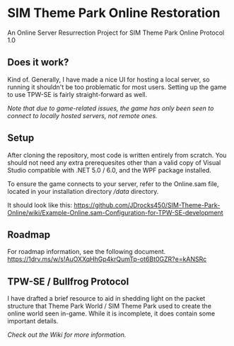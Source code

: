 # SIM Theme Park Online Restoration
An Online Server Resurrection Project for SIM Theme Park Online Protocol 1.0

## Does it work?
Kind of. Generally, I have made a nice UI for hosting a local server, so running it shouldn't be too problematic for most users. 
Setting up the game to use TPW-SE is fairly straight-forward as well. 

*Note that due to game-related issues, the game has only been seen to connect to locally hosted servers, not remote ones.*

## Setup
After cloning the repository, most code is written entirely from scratch. You should not need any extra prerequesites other than a
valid copy of Visual Studio compatible with .NET 5.0 / 6.0, and the WPF package installed.

To ensure the game connects to your server, refer to the Online.sam file, located in your installation directory */data* directory.

It should look like this: https://github.com/JDrocks450/SIM-Theme-Park-Online/wiki/Example-Online.sam-Configuration-for-TPW-SE-development

## Roadmap
For roadmap information, see the following document.
https://1drv.ms/w/s!AuOXXqHhGp4krQumTp-ot6Bt0GZR?e=kANSRc

## TPW-SE / Bullfrog Protocol
I have drafted a brief resource to aid in shedding light on the packet structure that Theme Park World / SIM Theme Park used to create the 
online world seen in-game. While it is incomplete, it does contain some important details.

*Check out the Wiki for more information.*
